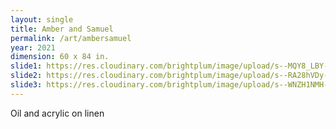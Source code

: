 ```yaml
---
layout: single
title: Amber and Samuel
permalink: /art/ambersamuel
year: 2021
dimension: 60 x 84 in.
slide1: https://res.cloudinary.com/brightplum/image/upload/s--MQY8_LBY--/c_scale,q_jpegmini,w_800/v1633893511/ashleyjan/2021/Amber_and_Samuel.jpg
slide2: https://res.cloudinary.com/brightplum/image/upload/s--RA28hVDy--/c_crop,g_faces,q_jpegmini,w_800/v1633893511/ashleyjan/2021/Amber_and_Samuel.jpg
slide3: https://res.cloudinary.com/brightplum/image/upload/s--WNZH1NMH--/c_crop,g_south,q_jpegmini,w_800/v1633893511/ashleyjan/2021/Amber_and_Samuel.jpg
---
```


Oil and acrylic on linen
